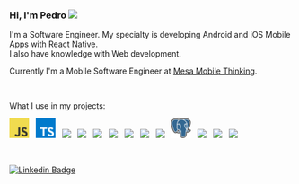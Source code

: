 ### Hi, I'm Pedro <img src="https://media.giphy.com/media/hvRJCLFzcasrR4ia7z/giphy.gif" width="30" >

I'm a Software Engineer. My specialty is developing Android and iOS Mobile Apps with React Native.<br>
I also have knowledge with Web development.

Currently I'm a Mobile Software Engineer at [Mesa Mobile Thinking](https://www.mesainc.com.br).

<br>

What I use in my projects:

<p>
  <img src="https://raw.githubusercontent.com/github/explore/80688e429a7d4ef2fca1e82350fe8e3517d3494d/topics/javascript/javascript.png" height="35px"/>
  &nbsp;
  <img src="https://raw.githubusercontent.com/github/explore/80688e429a7d4ef2fca1e82350fe8e3517d3494d/topics/typescript/typescript.png" height="35px"/>
  &nbsp;
  <img src="https://cdn4.iconfinder.com/data/icons/logos-3/600/React.js_logo-512.png" height="35px"/>
  &nbsp;
  <img src="https://cdn.jsdelivr.net/gh/devicons/devicon/icons/jest/jest-plain.svg" height="35px"/>
  &nbsp;
  <img src="https://cdn.jsdelivr.net/gh/devicons/devicon/icons/redux/redux-original.svg" height="35px"/>
  &nbsp;
  <img src="https://upload.wikimedia.org/wikipedia/commons/thumb/1/17/GraphQL_Logo.svg/2048px-GraphQL_Logo.svg.png" height="35px"/>
  &nbsp;
  <img src="https://www.freepnglogos.com/uploads/apple-logo-png/apple-logo-icon-transparent-png-svg-vector-3.png" height="35px"/>  
  &nbsp;
  <img src="https://sdtimes.com/wp-content/uploads/2018/04/1_tfZa4vsI6UusJYt_fzvGnQ.png" height="35px" />   
  &nbsp;
  <img src="https://seeklogo.com/images/F/figma-logo-E4E21D3AEA-seeklogo.com.png" height="35px" />
  &nbsp;
   <img src="https://raw.githubusercontent.com/github/explore/80688e429a7d4ef2fca1e82350fe8e3517d3494d/topics/postgresql/postgresql.png" height="35px"/> 
  &nbsp;
  <img src="https://img.icons8.com/color/452/firebase.png" height="35px" />   
  &nbsp;
  <img src="https://img.icons8.com/color/452/mongodb.png" height="35px"/>
  &nbsp;
  <img src="https://www.mysql.com/common/logos/logo-mysql-170x115.png" height="35px"/>
  &nbsp;
</p>

<br>

[![Linkedin Badge](https://img.shields.io/badge/-Pedro%20Rocha-9966ff?style=flat-square&logo=Linkedin&logoColor=white&link=https://www.linkedin.com/in/pedro10r/)](https://www.linkedin.com/in/pedro10r/) 
